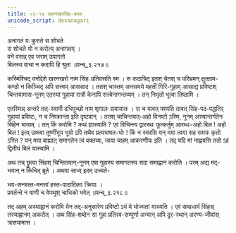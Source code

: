 ```yaml
---
title: ०३-१४ खरनखरसिंह-कथा
unicode_script: devanagari
---
```

अनागतं यः कुरुते स शोभते  
स शोचते यो न करोत्य् अनागतम् ।  
वने वसन्न् एव जराम् उपागतो  
बिलस्य वाचा न कदापि हि श्रुता ॥पन्च्_३.२१७॥  


कस्मिंश्चिद् वनोद्देशे खरनखरो नाम सिंहः प्रतिवसति स्म । स कदाचिद् इतश् चेतश् च परिभ्रमन् क्षुत्क्षाम-कण्ठो न किञ्चिद् अपि सत्त्वम् आससाद । ततश् चास्तम् अनसमये महतीं गिरि-गुहाम् आसाद्य प्रविष्टश् चिन्तयामास-नूनम् एतस्यां गुहायां रात्रौ केनापि सत्त्वेनागन्तव्यम् । तन् निभृतो भूत्वा तिष्ठामि ।  

एतस्मिन्न् अन्तरे तत्-स्वामी दधिपुच्छो नाम शृगालः समायातः । स च यावत् पश्यति तावत् सिंह-पद-पद्धतिर् गुहायां प्रविष्टः, न च निष्क्रान्ता इति दृष्टवान् । ततश् चाचिन्तयत्-अहो विनष्टो ऽस्मि, नूनम् अस्यान्तर्गतेन सिंहेन भाव्यम् । तत् किं करोमि ? कथं ज्ञास्यामि ? एवं विचिन्त्य द्वारस्थः फूत्कर्तुम् आरब्धः-अहो बिल ! अहो बिल ! इत्य् उक्त्वा तूष्णींभूय भूयो ऽपि तथैव प्रत्यभाषत-भोः ! किं न स्मरसि यन् मया त्वया सह समयः कृतो ऽस्ति ? यन् मया बाह्यात् समागतेन त्वं वक्तव्यः, त्वया चाहम् आकरणीयः इति । तद् यदि मां नाह्वयसि ततो ऽहं द्वितीयं बिलं यास्यामि ।  

अथ तच् छ्रुत्वा सिंहश् चिन्तितवान्-नूनम् एषा गुहास्य समागतस्य सदा समाह्वानं करोति । परम् अद्य मद्-भयान् न किंचिद् ब्रूते । अथवा साध्व् इदम् उच्यते-  

भय-सन्त्रस्त-मनसां हस्त-पादादिकाः क्रियाः ।  
प्रवर्तन्ते न वाणी च वेपथुश् चाधिको भवेत् ॥पन्च्_३.२१८॥  

तद् अहम् अस्याह्वानं करोमि येन तद्-अनुसारेण प्रविष्टो ऽयं मे भोज्यतां यास्यति । एवं सम्प्रधार्य सिंहस् तस्याह्वानम् अकरोत् । अथ सिंह-शब्देन सा गुहा प्रतिरव-सम्पूर्णा अन्यान् अपि दूर-स्थान् अरण्य-जीवांस् त्रासयामास ।  
